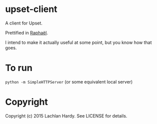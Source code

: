 upset-client
==============
A client for Upset.

Prettified in [Raphaël](http://raphaeljs.com/).

I intend to make it actually useful at some point, but you know how that goes.

To run
======
`python -m SimpleHTTPServer`
(or some equivalent local server)

Copyright
=========
Copyright (c) 2015 Lachlan Hardy. See LICENSE for details.